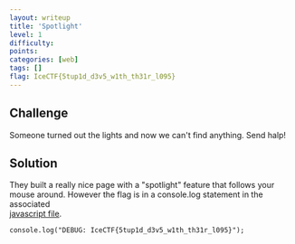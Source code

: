 ```yaml
---
layout: writeup
title: 'Spotlight'
level: 1
difficulty:
points:
categories: [web]
tags: []
flag: IceCTF{5tup1d_d3v5_w1th_th31r_l095}
---
```

## Challenge

Someone turned out the lights and now we can't find anything. Send halp!

## Solution

They built a really nice page with a "spotlight" feature that follows
your  
mouse around. However the flag is in a console.log statement in the
associated  
[javascript file](./writeupfiles/spotlight.js).

    console.log("DEBUG: IceCTF{5tup1d_d3v5_w1th_th31r_l095}");
